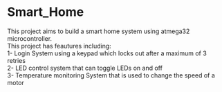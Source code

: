 # Smart_Home
This project aims to build a smart home system using atmega32 microcontroller.<br/>
This project has feautures including:<br/>
1- Login System using a keypad which locks out after a maximum of 3 retries<br/>
2- LED control system that can toggle LEDs on and off<br/>
3- Temperature monitoring System that is used to change the speed of a motor
